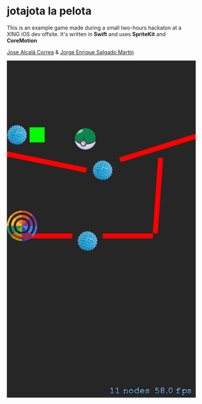 # jotajota la pelota
This is an example game made during a small two-hours hackaton at a XING iOS dev offsite.
It's written in **Swift** and uses **SpriteKit** and **CoreMotion**

[Jose Alcalá Correa](http://www.twitter.com/gskbyte) &
[Jorge Enrique Salgado Martín](http://www.twitter.com/jesalgadom)

![Screenshot](screenshot.png "Screenshot")
